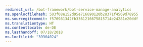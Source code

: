 ```yaml
---
redirect_url: /bot-framework/bot-service-manage-analytics
ms.openlocfilehash: 503f08e152d95e716690120b28371f4569d78955
ms.sourcegitcommit: f576981342fb3361216675815714e24281e20ddf
ms.translationtype: HT
ms.contentlocale: de-DE
ms.lasthandoff: 07/18/2018
ms.locfileid: "39304024"
---
```

